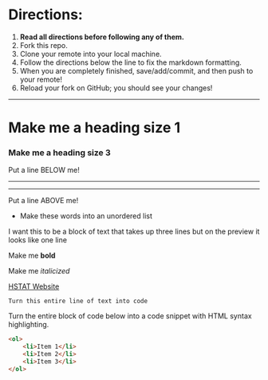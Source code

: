# Directions:
1. **Read all directions before following any of them.**
2. Fork this repo.
2. Clone your remote into your local machine.
3. Follow the directions below the line to fix the markdown formatting.
4. When you are completely finished, save/add/commit, and then push to your remote!
5. Reload your fork on GitHub; you should see your changes!

---

# Make me a heading size 1
### Make me a heading size 3

Put a line BELOW me!

-----------------------------------

----------------------------------

Put a line ABOVE me!

* Make these words into an unordered list

I want this to be a block of text
that takes up three lines but on
the preview it looks like one line

Make me **bold**

Make me _italicized_

[HSTAT Website](www.hstat.org)

`Turn this entire line of text into code
`

Turn the entire block of code below into a code snippet with HTML syntax highlighting.
```html
<ol>
    <li>Item 1</li>
    <li>Item 2</li>
    <li>Item 3</li>
</ol>
```
